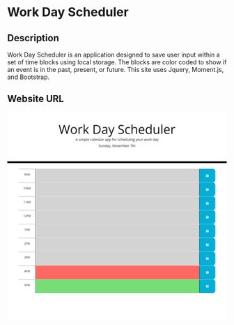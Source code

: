 # Work Day Scheduler

## Description
Work Day Scheduler is an application designed to save user input within a set of time blocks using local storage. The blocks are color coded to show if an event is in the past, present, or future. This site uses Jquery, Moment.js, and Bootstrap.

## Website URL

![](assets/images/Screenshot.PNG) 